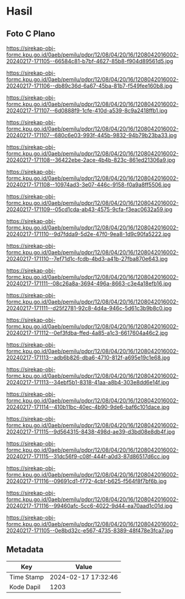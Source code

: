 # Hasil

## Foto C Plano

https://sirekap-obj-formc.kpu.go.id/0aeb/pemilu/pdpr/12/08/04/20/16/1208042016002-20240217-171105--66584c81-b7bf-4627-85b8-f904d89561d5.jpg

https://sirekap-obj-formc.kpu.go.id/0aeb/pemilu/pdpr/12/08/04/20/16/1208042016002-20240217-171106--db89c36d-6a67-45ba-81b7-f549fee160b8.jpg

https://sirekap-obj-formc.kpu.go.id/0aeb/pemilu/pdpr/12/08/04/20/16/1208042016002-20240217-171107--6d0888f9-1cfe-410d-a539-8c9a2418ffb1.jpg

https://sirekap-obj-formc.kpu.go.id/0aeb/pemilu/pdpr/12/08/04/20/16/1208042016002-20240217-171107--680c6e03-993f-445b-9832-94b79b23ba33.jpg

https://sirekap-obj-formc.kpu.go.id/0aeb/pemilu/pdpr/12/08/04/20/16/1208042016002-20240217-171108--36422ebe-2ace-4b4b-823c-861ed21306a9.jpg

https://sirekap-obj-formc.kpu.go.id/0aeb/pemilu/pdpr/12/08/04/20/16/1208042016002-20240217-171108--10974ad3-3e07-446c-9158-f0a9a8ff5506.jpg

https://sirekap-obj-formc.kpu.go.id/0aeb/pemilu/pdpr/12/08/04/20/16/1208042016002-20240217-171109--05cd1cda-ab43-4575-9cfa-f3eac0632a59.jpg

https://sirekap-obj-formc.kpu.go.id/0aeb/pemilu/pdpr/12/08/04/20/16/1208042016002-20240217-171110--9d7fdda9-5d2e-47f0-9ea8-1d9c90fa5222.jpg

https://sirekap-obj-formc.kpu.go.id/0aeb/pemilu/pdpr/12/08/04/20/16/1208042016002-20240217-171110--7ef71d1c-fcdb-4bd3-a41b-27fba870e643.jpg

https://sirekap-obj-formc.kpu.go.id/0aeb/pemilu/pdpr/12/08/04/20/16/1208042016002-20240217-171111--08c26a8a-3694-496a-8663-c3e4a18efb16.jpg

https://sirekap-obj-formc.kpu.go.id/0aeb/pemilu/pdpr/12/08/04/20/16/1208042016002-20240217-171111--d25f2781-92c8-4d4a-946c-5d61c3b9b8c0.jpg

https://sirekap-obj-formc.kpu.go.id/0aeb/pemilu/pdpr/12/08/04/20/16/1208042016002-20240217-171112--0ef3fdba-ffed-4a85-a1c3-6617604a46c2.jpg

https://sirekap-obj-formc.kpu.go.id/0aeb/pemilu/pdpr/12/08/04/20/16/1208042016002-20240217-171113--adb6b826-dba6-4710-812f-a695e19c1e68.jpg

https://sirekap-obj-formc.kpu.go.id/0aeb/pemilu/pdpr/12/08/04/20/16/1208042016002-20240217-171113--34ebf5b1-8318-41aa-a8b4-303e8dd6e14f.jpg

https://sirekap-obj-formc.kpu.go.id/0aeb/pemilu/pdpr/12/08/04/20/16/1208042016002-20240217-171114--410b11bc-40ec-4b90-9de6-baf6c101dace.jpg

https://sirekap-obj-formc.kpu.go.id/0aeb/pemilu/pdpr/12/08/04/20/16/1208042016002-20240217-171115--9d564315-8438-498d-ae39-d3bd08e8db4f.jpg

https://sirekap-obj-formc.kpu.go.id/0aeb/pemilu/pdpr/12/08/04/20/16/1208042016002-20240217-171115--31dc56f9-c08f-444f-a0d3-87d86517d6cc.jpg

https://sirekap-obj-formc.kpu.go.id/0aeb/pemilu/pdpr/12/08/04/20/16/1208042016002-20240217-171116--09691cd1-f772-4cbf-b625-f564f8f7bf6b.jpg

https://sirekap-obj-formc.kpu.go.id/0aeb/pemilu/pdpr/12/08/04/20/16/1208042016002-20240217-171116--99460afc-5cc6-4022-9d44-ea70aad1c01d.jpg

https://sirekap-obj-formc.kpu.go.id/0aeb/pemilu/pdpr/12/08/04/20/16/1208042016002-20240217-171105--0e8bd32c-e567-4735-8389-48f478e3fca7.jpg


## Metadata

| Key        | Value               |
| ---------- | ------------------- |
| Time Stamp | 2024-02-17 17:32:46 |
| Kode Dapil | 1203                |



